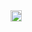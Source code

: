 <a href="https://github.com/carloskotacho/softmoney-backend/blob/master/LICENSE">
    <img src="https://img.shields.io/static/v1?label=license&message=MIT&color=informational" height="18"/>
</a>
